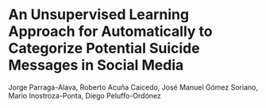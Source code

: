 # An Unsupervised Learning Approach for Automatically to Categorize Potential Suicide Messages in Social Media
Jorge Parraga-Alava, Roberto Acuña Caicedo, José Manuel Gómez Soriano, Mario Inostroza-Ponta, Diego Peluffo-Ordónez
